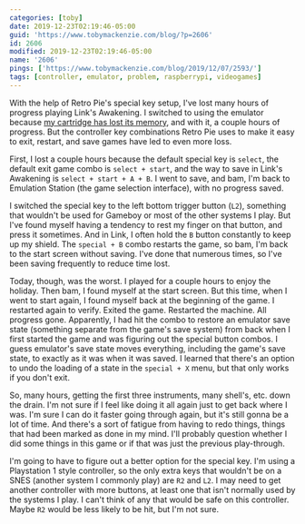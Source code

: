 ```yaml
---
categories: [toby]
date: 2019-12-23T02:19:46-05:00
guid: 'https://www.tobymackenzie.com/blog/?p=2606'
id: 2606
modified: 2019-12-23T02:19:46-05:00
name: '2606'
pings: ['https://www.tobymackenzie.com/blog/2019/12/07/2593/']
tags: [controller, emulator, problem, raspberrypi, videogames]
---
```


With the help of Retro Pie's special key setup, I've lost many hours of progress playing Link's Awakening.<!--more-->  I switched to using the emulator because [my cartridge has lost its memory](https://www.tobymackenzie.com/blog/2019/12/07/2593/), and with it, a couple hours of progress.  But the controller key combinations Retro Pie uses to make it easy to exit, restart, and save games have led to even more loss.

First, I lost a couple hours because the default special key is `select`, the default exit game combo is `select + start`, and the way to save in Link's Awakening is `select + start + A + B`.  I went to save, and bam, I'm back to Emulation Station (the game selection interface), with no progress saved.

I switched the special key to the left bottom trigger button (`L2`), something that wouldn't be used for Gameboy or most of the other systems I play.  But I've found myself having a tendency to rest my finger on that button, and press it sometimes.  And in Link, I often hold the `B` button constantly to keep up my shield.  The `special + B` combo restarts the game, so bam, I'm back to the start screen without saving.  I've done that numerous times, so I've been saving frequently to reduce time lost.

Today, though, was the worst.  I played for a couple hours to enjoy the holiday.  Then bam, I found myself at the start screen.  But this time, when I went to start again, I found myself back at the beginning of the game.  I restarted again to verify.  Exited the game.  Restarted the machine.  All progress gone.  Apparently, I had hit the combo to restore an emulator save state (something separate from the game's save system) from back when I first started the game and was figuring out the special button combos.  I guess emulator's save state moves everything, including the game's save state, to exactly as it was when it was saved.  I learned that there's an option to undo the loading of a state in the `special + X` menu, but that only works if you don't exit.

So, many hours, getting the first three instruments, many shell's, etc. down the drain.  I'm not sure if I feel like doing it all again just to get back where I was.  I'm sure I can do it faster going through again, but it's still gonna be a lot of time.  And there's a sort of fatigue from having to redo things, things that had been marked as done in my mind.  I'll probably question whether I did some things in this game or if that was just the previous play-through.

I'm going to have to figure out a better option for the special key.  I'm using a Playstation 1 style controller, so the only extra keys that wouldn't be on a SNES (another system I commonly play) are `R2` and `L2`.  I may need to get another controller with more buttons, at least one that isn't normally used by the systems I play.  I can't think of any that would be safe on this controller.  Maybe `R2` would be less likely to be hit, but I'm not sure.
